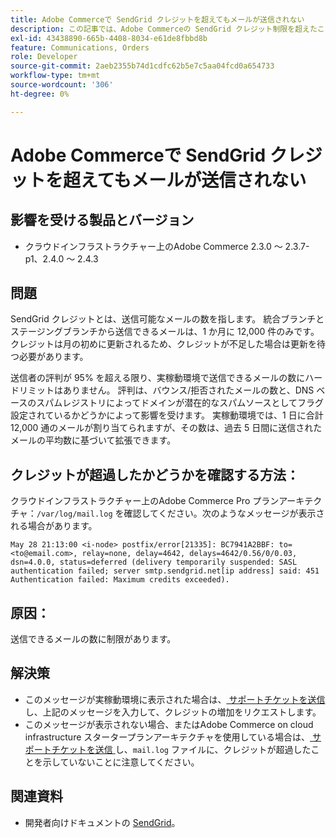 ```yaml
---
title: Adobe Commerceで SendGrid クレジットを超えてもメールが送信されない
description: この記事では、Adobe Commerceの SendGrid クレジット制限を超えたことが原因でメールが送信されない場合の解決策を説明します。
exl-id: 43438890-665b-4408-8034-e61de8fbbd8b
feature: Communications, Orders
role: Developer
source-git-commit: 2aeb2355b74d1cdfc62b5e7c5aa04fcd0a654733
workflow-type: tm+mt
source-wordcount: '306'
ht-degree: 0%

---
```


# Adobe Commerceで SendGrid クレジットを超えてもメールが送信されない

## 影響を受ける製品とバージョン

* クラウドインフラストラクチャー上のAdobe Commerce 2.3.0 ～ 2.3.7-p1、2.4.0 ～ 2.4.3

## 問題

SendGrid クレジットとは、送信可能なメールの数を指します。 統合ブランチとステージングブランチから送信できるメールは、1 か月に 12,000 件のみです。 クレジットは月の初めに更新されるため、クレジットが不足した場合は更新を待つ必要があります。

送信者の評判が 95% を超える限り、実稼動環境で送信できるメールの数にハードリミットはありません。 評判は、バウンス/拒否されたメールの数と、DNS ベースのスパムレジストリによってドメインが潜在的なスパムソースとしてフラグ設定されているかどうかによって影響を受けます。 実稼動環境では、1 日に合計 12,000 通のメールが割り当てられますが、その数は、過去 5 日間に送信されたメールの平均数に基づいて拡張できます。

## クレジットが超過したかどうかを確認する方法：

クラウドインフラストラクチャー上のAdobe Commerce Pro プランアーキテクチャ：`/var/log/mail.log` を確認してください。次のようなメッセージが表示される場合があります。

`May 28 21:13:00 <i-node> postfix/error[21335]: BC7941A2BBF: to=<to@email.com>, relay=none, delay=4642, delays=4642/0.56/0/0.03, dsn=4.0.0, status=deferred (delivery temporarily suspended: SASL authentication failed; server smtp.sendgrid.net[ip address] said: 451 Authentication failed: Maximum credits exceeded).`

## 原因：

送信できるメールの数に制限があります。

## 解決策

* このメッセージが実稼動環境に表示された場合は、[ サポートチケットを送信 ](/help/help-center-guide/help-center/magento-help-center-user-guide.md#submit-ticket) し、上記のメッセージを入力して、クレジットの増加をリクエストします。
* このメッセージが表示されない場合、またはAdobe Commerce on cloud infrastructure スタータープランアーキテクチャを使用している場合は、[ サポートチケットを送信 ](/help/help-center-guide/help-center/magento-help-center-user-guide.md#submit-ticket) し、`mail.log` ファイルに、クレジットが超過したことを示していないことに注意してください。

## 関連資料

* 開発者向けドキュメントの [SendGrid](https://experienceleague.adobe.com/en/docs/commerce-cloud-service/user-guide/project/sendgrid)。
